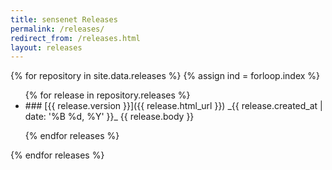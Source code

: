 ```yaml
---
title: sensenet Releases
permalink: /releases/
redirect_from: /releases.html
layout: releases
---
```


{% for repository in site.data.releases %}
{% assign ind = forloop.index %}
<ul class="item{% if ind == 1 %} show{% endif %}" id="item-{{forloop.index}}">
{% for release in repository.releases %}

<li markdown="1">
### [{{ release.version }}]({{ release.html_url }}) _{{ release.created_at | date: '%B %d, %Y' }}_
{{ release.body }}
</li>

{% endfor releases %}
</ul>
{% endfor releases %}

<script>
$(function(){
    $('.tab').on('click', function(){
        var index = $(this).index();
        $('.item').removeClass('show');
        $('.tab').removeClass('active');
        $('.item:eq(' + index + ')').addClass('show')
        $('.tab:eq(' + index + ')').addClass('active')
    });
});
</script>